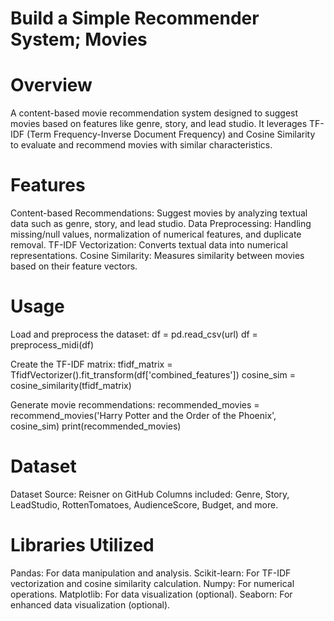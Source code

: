 # Build a Simple Recommender System; Movies

# Overview
A content-based movie recommendation system designed to suggest movies based on features like genre, story, and lead studio. It leverages TF-IDF (Term Frequency-Inverse Document Frequency) and Cosine Similarity to evaluate and recommend movies with similar characteristics.

# Features
Content-based Recommendations: Suggest movies by analyzing textual data such as genre, story, and lead studio.
Data Preprocessing: Handling missing/null values, normalization of numerical features, and duplicate removal.
TF-IDF Vectorization: Converts textual data into numerical representations.
Cosine Similarity: Measures similarity between movies based on their feature vectors.

# Usage
Load and preprocess the dataset: 
df = pd.read_csv(url)
df = preprocess_midi(df)

Create the TF-IDF matrix:
tfidf_matrix = TfidfVectorizer().fit_transform(df['combined_features'])
cosine_sim = cosine_similarity(tfidf_matrix)

Generate movie recommendations:
recommended_movies = recommend_movies('Harry Potter and the Order of the Phoenix', cosine_sim)
print(recommended_movies)

# Dataset
Dataset Source: Reisner on GitHub
Columns included: Genre, Story, LeadStudio, RottenTomatoes, AudienceScore, Budget, and more.

# Libraries Utilized
Pandas: For data manipulation and analysis.
Scikit-learn: For TF-IDF vectorization and cosine similarity calculation.
Numpy: For numerical operations.
Matplotlib: For data visualization (optional).
Seaborn: For enhanced data visualization (optional).
